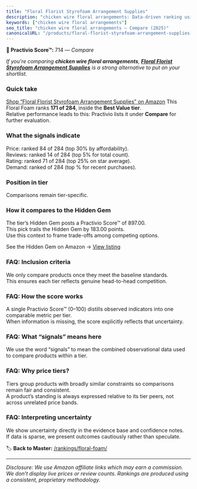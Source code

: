 ```yaml
---
title: "Floral Florist Styrofoam Arrangement Supplies"
description: "chicken wire floral arrangements: Data-driven ranking using the Practivio Score™. Positioned by quality, value, demand, findability, momentum."
keywords: ["chicken wire floral arrangements"]
seo_title: "chicken wire floral arrangements — Compare (2025)"
canonicalURL: "/products/floral-florist-styrofoam-arrangement-supplies-B07W9DFVZ4/"
---
```


**🛒 Practivio Score™:** 714 — _Compare_


*If you're comparing **chicken wire floral arrangements**, **[Floral Florist Styrofoam Arrangement Supplies](https://www.amazon.com/dp/B07W9DFVZ4?tag=practivio-20)** is a strong alternative to put on your shortlist.*
### Quick take
[Shop “Floral Florist Styrofoam Arrangement Supplies” on Amazon](https://www.amazon.com/dp/B07W9DFVZ4?tag=practivio-20)
This Floral Foam ranks **171 of 284**, inside the **Best Value tier**.  
Relative performance leads to this: Practivio lists it under **Compare** for further evaluation.

### What the signals indicate
Price: ranked 84 of 284 (top 30% by affordability).  
Reviews: ranked 14 of 284 (top 5% for total count).  
Rating: ranked 71 of 284 (top 25% on star average).  
Demand: ranked  of 284 (top % for recent purchases).

### Position in tier
Comparisons remain tier-specific.

### How it compares to the Hidden Gem
The tier’s Hidden Gem posts a Practivio Score™ of 897.00.  
This pick trails the Hidden Gem by 183.00 points.  
Use this context to frame trade-offs among competing options.  

See the Hidden Gem on Amazon → [View listing](https://www.amazon.com/dp/B07WXQGL1K?tag=practivio-20)

### FAQ: Inclusion criteria
We only compare products once they meet the baseline standards.  
This ensures each tier reflects genuine head-to-head competition.

### FAQ: How the score works
A single Practivio Score™ (0–100) distills observed indicators into one comparable metric per tier.  
When information is missing, the score explicitly reflects that uncertainty.

### FAQ: What “signals” means here
We use the word “signals” to mean the combined observational data used to compare products within a tier.

### FAQ: Why price tiers?
Tiers group products with broadly similar constraints so comparisons remain fair and consistent.  
A product’s standing is always expressed relative to its tier peers, not across unrelated price bands.

### FAQ: Interpreting uncertainty
We show uncertainty directly in the evidence base and confidence notes.  
If data is sparse, we present outcomes cautiously rather than speculate.

<!-- Missing template for Compare/CompareWithinPriceClass -->


🏷️ **Back to Master:** [/rankings/floral-foam/](/rankings/floral-foam/)

---
_Disclosure: We use Amazon affiliate links which may earn a commission. We don’t display live prices or review counts. Rankings are produced using a consistent, proprietary methodology._

